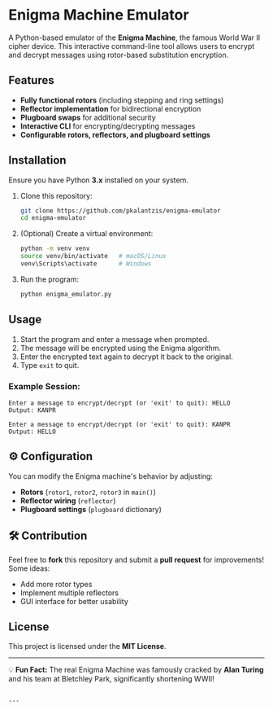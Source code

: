 # Enigma Machine Emulator 

A Python-based emulator of the **Enigma Machine**, the famous World War II cipher device. This interactive command-line tool allows users to encrypt and decrypt messages using rotor-based substitution encryption.

##  Features

- **Fully functional rotors** (including stepping and ring settings)
- **Reflector implementation** for bidirectional encryption
- **Plugboard swaps** for additional security
- **Interactive CLI** for encrypting/decrypting messages
- **Configurable rotors, reflectors, and plugboard settings**

## Installation

Ensure you have Python **3.x** installed on your system.

1. Clone this repository:
   ```sh
   git clone https://github.com/pkalantzis/enigma-emulator
   cd enigma-emulator
   ```

2. (Optional) Create a virtual environment:
   ```sh
   python -m venv venv
   source venv/bin/activate   # macOS/Linux
   venv\Scripts\activate      # Windows
   ```

3. Run the program:
   ```sh
   python enigma_emulator.py
   ```

## Usage

1. Start the program and enter a message when prompted.
2. The message will be encrypted using the Enigma algorithm.
3. Enter the encrypted text again to decrypt it back to the original.
4. Type `exit` to quit.

### Example Session:

```
Enter a message to encrypt/decrypt (or 'exit' to quit): HELLO
Output: KANPR

Enter a message to encrypt/decrypt (or 'exit' to quit): KANPR
Output: HELLO
```

## ⚙️ Configuration

You can modify the Enigma machine's behavior by adjusting:

- **Rotors** (`rotor1`, `rotor2`, `rotor3` in `main()`)
- **Reflector wiring** (`reflector`)
- **Plugboard settings** (`plugboard` dictionary)

## 🛠️ Contribution

Feel free to **fork** this repository and submit a **pull request** for improvements! Some ideas:

- Add more rotor types
- Implement multiple reflectors
- GUI interface for better usability

## License

This project is licensed under the **MIT License**.

---

💡 **Fun Fact:** The real Enigma Machine was famously cracked by **Alan Turing** and his team at Bletchley Park, significantly shortening WWII!
```

---